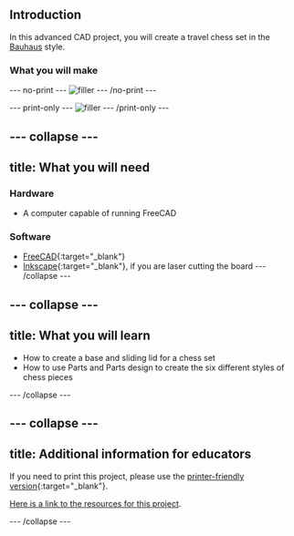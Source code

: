 ## Introduction

In this advanced CAD project, you will create a travel chess set in the [Bauhaus](https://en.wikipedia.org/wiki/Bauhaus) style.

### What you will make

--- no-print ---
![filler](https://cdn.thingiverse.com/renders/e9/dc/e5/d4/37/PIECES_preview_featured.jpg)
--- /no-print ---

--- print-only ---
![filler](https://cdn.thingiverse.com/renders/e9/dc/e5/d4/37/PIECES_preview_featured.jpg)
--- /print-only ---

--- collapse ---
---
title: What you will need
---
### Hardware

+ A computer capable of running FreeCAD

### Software

+ [FreeCAD](https://www.freecadweb.org/){:target="_blank"}
+ [Inkscape](https://inkscape.org/){:target="_blank"}, if you are laser cutting the board
--- /collapse ---

--- collapse ---
---
title: What you will learn
---

+ How to create a base and sliding lid for a chess set
+ How to use Parts and Parts design to create the six different styles of chess pieces

--- /collapse ---

--- collapse ---
---
title: Additional information for educators
---

If you need to print this project, please use the [printer-friendly version](https://projects.raspberrypi.org/en/projects/project-name/print){:target="_blank"}.

[Here is a link to the resources for this project](http://rpf.io/project-name-go).

--- /collapse ---
